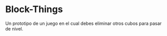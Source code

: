 # Block-Things

Un prototipo de un juego en el cual debes eliminar otros cubos para pasar de nivel.
